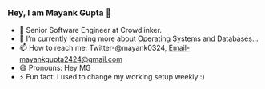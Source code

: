 ### Hey, I am Mayank Gupta 👋


- 🔭 Senior Software Engineer at Crowdlinker.
- 🌱 I’m currently learning more about Operating Systems and Databases...
- 📫 How to reach me: Twitter-@mayank0324, Email-mayankgupta2424@gmail.com
- 😄 Pronouns: Hey MG
- ⚡ Fun fact: I used to change my working setup weekly :)

